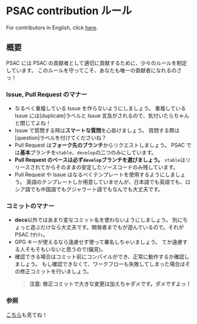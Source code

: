 # PSAC contribution ルール

For contributors in English, click [here](CONTRIBUTING-en.md).

## 概要

PSAC には PSAC の貢献者として適切に貢献するために、少々のルールを制定しています。
このルールを守ってこそ、あなたも唯一の貢献者になれるのさっ！

### Issue, Pull Request のマナー

-   なるべく重複している Issue を作らないようにしましょう。
    重複している Issue には\[duplicate\]ラベルと Issue 言及がされるので、気付いたらちゃんと閉じてよね！
-   Issue で質問する時は**スマートな質問**を心掛けましょう。
    質問する際は\[question\]ラベルを付けてくださいね？
-   Pull Request は**フォーク先のブランチ**からリクエストしましょう。
    PSAC では**基本**ブランチを`stable`、`develop`の二つのみにしています。
-   **Pull Request のベースは必ず`develop`ブランチを選びましょう。**
    `stable`はリリースされてからそのままの安定したソースコードのみ残しています。
-   Pull Request や Issue はなるべくテンプレートを使用するようにしましょう。
    英語のテンプレートしか用意していませんが、日本語でも英語でも、ロシア語でも中国語でもグジャラート語でもなんでも大丈夫です。

### コミットのマナー

-   **docs**以外ではあまり変なコミット名を使わないようにしましょう。
    別にちょっと遊ぶだけなら大丈夫です。開発者までもが遊んでいるので。それが PSAC ｸｵﾘﾃｨ。
-   GPG キーが使えるなら遠慮せず使って署名しちゃいましょう。
    てか遠慮する人そもそもいないと思うので(偏見)。
-   確認できる場合はコミット前にコンパイルができ、正常に動作するか確認しましょう。
    もし確認できなくて、ワークフローも失敗してしまった場合はその修正コミットを行いましょう。
    > **注意: 修正コミットで大きな変更は加えちゃダメです。ダメですよっ！**

### 参照

[こちら](CODE_OF_CONDUCT.md)も見てね！
